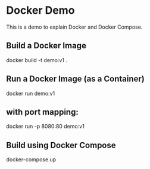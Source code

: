 # Docker Demo
This is a demo to explain Docker and Docker Compose.

## Build a Docker Image
docker build -t demo:v1 .
## Run a Docker Image (as a Container)
docker run demo:v1
## with port mapping:

docker run -p 8080:80 demo:v1
## Build using Docker Compose
docker-compose up
